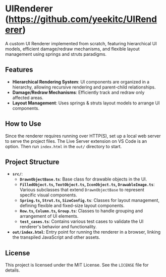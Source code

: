 # UIRenderer (https://github.com/yeekitc/UIRenderer)

A custom UI Renderer implemented from scratch, featuring hierarchical UI models, efficient damage/redraw mechanisms, and flexible layout management using springs and struts paradigms.

## Features

- **Hierarchical Rendering System**: UI components are organized in a hierarchy, allowing recursive rendering and parent-child relationships.
- **Damage/Redraw Mechanisms**: Efficiently track and redraw only affected areas.
- **Layout Management**: Uses springs & struts layout models to arrange UI components.

## How to Use

Since the renderer requires running over HTTP(S), set up a local web server to serve the project files. The Live Server extension on VS Code is an option. Then run `index.html` in the `out/` directory to start.

## Project Structure

- **`src/`**: 
  - **`DrawnObjectBase.ts`**: Base class for drawable objects in the UI.
  - **`FilledObject.ts`, `TextObject.ts`, `IconObject.ts`, `DrawableImage.ts`**: Various subclasses that extend `DrawnObjectBase` to represent specific visual components.
  - **`Spring.ts`, `Strut.ts`, `SizeConfig.ts`**: Classes for layout management, defining flexible and fixed-size layout components.
  - **`Row.ts`, `Column.ts`, `Group.ts`**: Classes to handle grouping and arrangement of UI elements.
  - **`test_cases.ts`**: Contains various test cases to validate the UI renderer's behavior and functionality.
- **`out/index.html`**: Entry point for running the renderer in a browser, linking the transpiled JavaScript and other assets.

## License

This project is licensed under the MIT License. See the `LICENSE` file for details.
